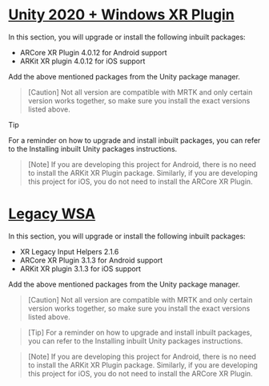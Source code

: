 # [Unity 2020 + Windows XR Plugin](#tab/winxr)

In this section, you will upgrade or install the following inbuilt packages:

* ARCore XR Plugin 4.0.12 for Android support
* ARKit XR plugin 4.0.12 for iOS support

Add the above mentioned packages from the Unity package manager.

>[Caution]
>Not all version are compatible with MRTK and only certain version works together, so make sure you install the exact versions listed above.

>[!Tip]
>For a reminder on how to upgrade and install inbuilt packages, you can refer to the Installing inbuilt Unity packages instructions.

>[Note]
>If you are developing this project for Android, there is no need to install the ARKit XR Plugin package. Similarly, if you are developing this project for iOS, you do not need to install the ARCore XR Plugin.


# [Legacy WSA](#tab/wsa)

In this section, you will upgrade or install the following inbuilt packages:

* XR Legacy Input Helpers 2.1.6
* ARCore XR Plugin 3.1.3 for Android support
* ARKit XR plugin 3.1.3 for iOS support

Add the above mentioned packages from the Unity package manager.

>[Caution]
>Not all version are compatible with MRTK and only certain version works together, so make sure you install the exact versions listed above.

>[Tip]
>For a reminder on how to upgrade and install inbuilt packages, you can refer to the Installing inbuilt Unity packages instructions.

>[Note]
>If you are developing this project for Android, there is no need to install the ARKit XR Plugin package. Similarly, if you are developing this project for iOS, you do not need to install the ARCore XR Plugin.